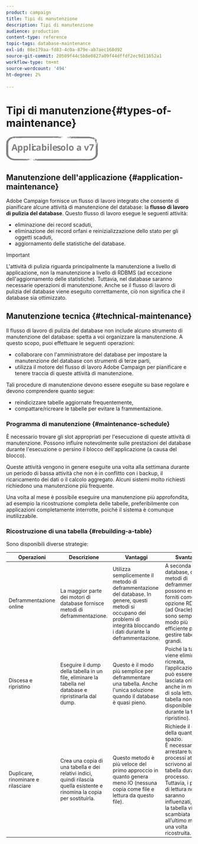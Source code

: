 ```yaml
---
product: campaign
title: Tipi di manutenzione
description: Tipi di manutenzione
audience: production
content-type: reference
topic-tags: database-maintenance
exl-id: 08e179aa-fd83-4c0a-879e-ab7aec168d92
source-git-commit: 20509f44c5b8e0827a09f44dffdf2ec9d11652a1
workflow-type: tm+mt
source-wordcount: '494'
ht-degree: 2%

---
```


# Tipi di manutenzione{#types-of-maintenance}

![](../../assets/v7-only.svg)

## Manutenzione dell&#39;applicazione {#application-maintenance}

Adobe Campaign fornisce un flusso di lavoro integrato che consente di pianificare alcune attività di manutenzione del database: la **flusso di lavoro di pulizia del database**. Questo flusso di lavoro esegue le seguenti attività:

* eliminazione dei record scaduti,
* eliminazione dei record orfani e reinizializzazione dello stato per gli oggetti scaduti,
* aggiornamento delle statistiche del database.

>[!IMPORTANT]
>
>L&#39;attività di pulizia riguarda principalmente la manutenzione a livello di applicazione, non la manutenzione a livello di RDBMS (ad eccezione dell&#39;aggiornamento delle statistiche). Tuttavia, nel database saranno necessarie operazioni di manutenzione. Anche se il flusso di lavoro di pulizia del database viene eseguito correttamente, ciò non significa che il database sia ottimizzato.

## Manutenzione tecnica {#technical-maintenance}

Il flusso di lavoro di pulizia del database non include alcuno strumento di manutenzione del database: spetta a voi organizzare la manutenzione. A questo scopo, puoi effettuare le seguenti operazioni:

* collaborare con l&#39;amministratore del database per impostare la manutenzione del database con strumenti di terze parti,
* utilizza il motore del flusso di lavoro Adobe Campaign per pianificare e tenere traccia di queste attività di manutenzione.

Tali procedure di manutenzione devono essere eseguite su base regolare e devono comprendere quanto segue:

* reindicizzare tabelle aggiornate frequentemente,
* compattare/ricreare le tabelle per evitare la frammentazione.

### Programma di manutenzione {#maintenance-schedule}

È necessario trovare gli slot appropriati per l&#39;esecuzione di queste attività di manutenzione. Possono influire notevolmente sulle prestazioni del database durante l&#39;esecuzione o persino il blocco dell&#39;applicazione (a causa del blocco).

Queste attività vengono in genere eseguite una volta alla settimana durante un periodo di bassa attività che non è in conflitto con i backup, il ricaricamento dei dati o il calcolo aggregato. Alcuni sistemi molto richiesti richiedono una manutenzione più frequente.

Una volta al mese è possibile eseguire una manutenzione più approfondita, ad esempio la ricostruzione completa delle tabelle, preferibilmente con applicazioni completamente interrotte, poiché il sistema è comunque inutilizzabile.

### Ricostruzione di una tabella {#rebuilding-a-table}

Sono disponibili diverse strategie:

<table> 
 <thead> 
  <tr> 
   <th> Operazioni </th> 
   <th> Descrizione </th> 
   <th> Vantaggi </th> 
   <th> Svantaggi </th> 
  </tr> 
 </thead> 
 <tbody> 
  <tr> 
   <td> Deframmentazione online<br /> </td> 
   <td> La maggior parte dei motori di database fornisce metodi di deframmentazione.<br /> </td> 
   <td> Utilizza semplicemente il metodo di deframmentazione del database. In genere, questi metodi si occupano dei problemi di integrità bloccando i dati durante la deframmentazione.<br /> </td> 
   <td> A seconda del database, questi metodi di deframmentazione possono essere forniti come opzione RDBMS (ad Oracle) e non sono sempre il modo più efficiente per gestire tabelle più grandi.<br /> </td> 
  </tr> 
  <tr> 
   <td> Discesa e ripristino<br /> </td> 
   <td> Eseguire il dump della tabella in un file, eliminare la tabella nel database e ripristinarla dal dump.<br /> </td> 
   <td> Questo è il modo più semplice per deframmentare una tabella. Anche l'unica soluzione quando il database è quasi pieno.<br /> </td> 
   <td> Poiché la tabella viene eliminata e ricreata, l’applicazione non può essere lasciata online, anche in modalità di sola lettura (la tabella non è disponibile durante la fase di ripristino).<br /> </td> 
  </tr> 
  <tr> 
   <td> Duplicare, rinominare e rilasciare<br /> </td> 
   <td> Crea una copia di una tabella e dei relativi indici, quindi rilascia quella esistente e rinomina la copia per sostituirla.<br /> </td> 
   <td> Questo metodo è più veloce del primo approccio in quanto genera meno IO (nessuna copia come file e lettura da questo file).<br /> </td> 
   <td> Richiede il doppio della quantità di spazio.<br /> È necessario arrestare tutti i processi attivi che scrivono alla tabella durante il processo. Tuttavia, i processi di lettura non saranno influenzati, poiché la tabella viene scambiata all’ultimo momento una volta ricostruita. <br /> </td> 
  </tr> 
 </tbody> 
</table>
